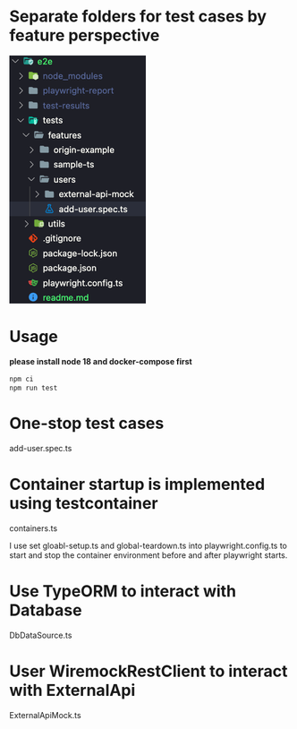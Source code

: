 # Separate folders for test cases by feature perspective
![](asset/readme.md_2023-09-06-11-42-31.png)

# Usage
**please install node 18 and docker-compose first**
```
npm ci
npm run test
```

# One-stop test cases
add-user.spec.ts

# Container startup is implemented using testcontainer
containers.ts

I use set gloabl-setup.ts and global-teardown.ts into 
playwright.config.ts to start and stop the container environment before and after playwright starts.

# Use TypeORM to interact with Database
DbDataSource.ts

# User WiremockRestClient to interact with ExternalApi
ExternalApiMock.ts